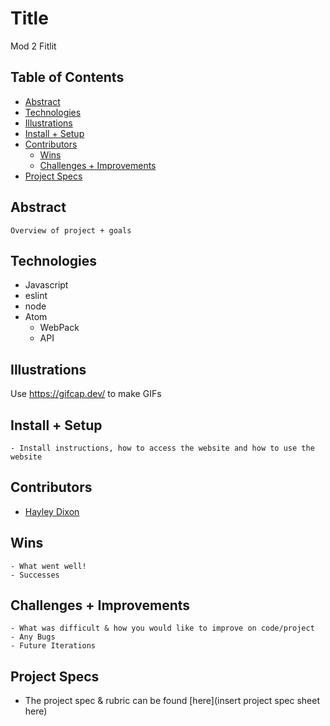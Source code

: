# Title
Mod 2  Fitlit


## Table of Contents
  - [Abstract](#abstract)
  - [Technologies](#technologies)
  - [Illustrations](#illustrations)
  - [Install + Setup](#set-up)
  - [Contributors](#contributors)
	- [Wins](#wins)
	- [Challenges + Improvements](#challenges-+-Improvements)
  - [Project Specs](#project-specs)

## Abstract
	Overview of project + goals

## Technologies
  - Javascript
  - eslint
  - node
  - Atom
	- WebPack
	- API



## Illustrations

Use https://gifcap.dev/ to make GIFs


## Install + Setup
	- Install instructions, how to access the website and how to use the website



## Contributors
  - [Hayley Dixon](https://github.com/hheyhhay)

## Wins
	- What went well!
	- Successes

## Challenges + Improvements
	- What was difficult & how you would like to improve on code/project
	- Any Bugs
	- Future Iterations


## Project Specs
  - The project spec & rubric can be found [here](insert project spec sheet here)

